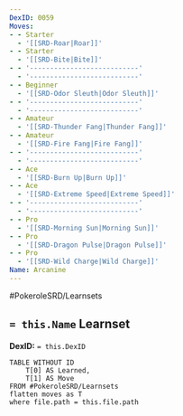 ```yaml
---
DexID: 0059
Moves:
- - Starter
  - '[[SRD-Roar|Roar]]'
- - Starter
  - '[[SRD-Bite|Bite]]'
- - '---------------------------'
  - '---------------------------'
- - Beginner
  - '[[SRD-Odor Sleuth|Odor Sleuth]]'
- - '---------------------------'
  - '---------------------------'
- - Amateur
  - '[[SRD-Thunder Fang|Thunder Fang]]'
- - Amateur
  - '[[SRD-Fire Fang|Fire Fang]]'
- - '---------------------------'
  - '---------------------------'
- - Ace
  - '[[SRD-Burn Up|Burn Up]]'
- - Ace
  - '[[SRD-Extreme Speed|Extreme Speed]]'
- - '---------------------------'
  - '---------------------------'
- - Pro
  - '[[SRD-Morning Sun|Morning Sun]]'
- - Pro
  - '[[SRD-Dragon Pulse|Dragon Pulse]]'
- - Pro
  - '[[SRD-Wild Charge|Wild Charge]]'
Name: Arcanine
---
```


#PokeroleSRD/Learnsets

## `= this.Name` Learnset

**DexID:** `= this.DexID`

```dataview
TABLE WITHOUT ID
    T[0] AS Learned,
    T[1] AS Move
FROM #PokeroleSRD/Learnsets
flatten moves as T
where file.path = this.file.path
```
